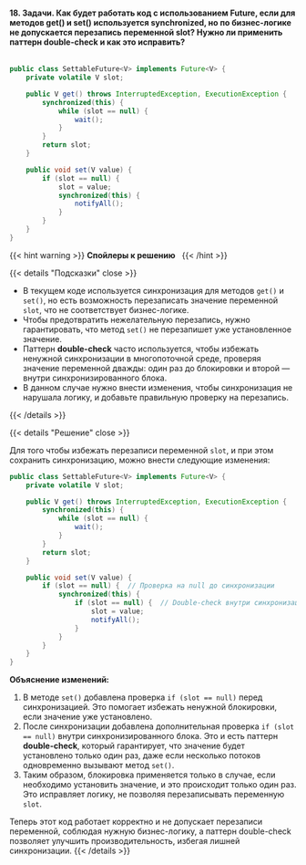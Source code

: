 #### 18. Задачи. Как будет работать код с использованием Future, если для методов get() и set() используется synchronized, но по бизнес-логике не допускается перезапись переменной slot? Нужно ли применить паттерн double-check и как это исправить?

```java

public class SettableFuture<V> implements Future<V> {
    private volatile V slot;

    public V get() throws InterruptedException, ExecutionException {
        synchronized(this) {
            while (slot == null) {
                wait();
            }
        }
        return slot;
    }

    public void set(V value) {
        if (slot == null) {
            slot = value;
            synchronized(this) {
                notifyAll();
            }
        }
    }
}
```

{{< hint warning >}}
**Спойлеры к решению**  
{{< /hint >}}

{{< details "Подсказки" close >}}

- В текущем коде используется синхронизация для методов `get()` и `set()`, но есть возможность перезаписать значение переменной `slot`, что не соответствует бизнес-логике.
- Чтобы предотвратить нежелательную перезапись, нужно гарантировать, что метод `set()` не перезапишет уже установленное значение.
- Паттерн **double-check** часто используется, чтобы избежать ненужной синхронизации в многопоточной среде, проверяя значение переменной дважды: один раз до блокировки и второй — внутри синхронизированного блока.
- В данном случае нужно внести изменения, чтобы синхронизация не нарушала логику, и добавьте правильную проверку на перезапись.

{{< /details >}}

{{< details "Решение" close >}}

Для того чтобы избежать перезаписи переменной `slot`, и при этом сохранить синхронизацию, можно внести следующие изменения:

```java
public class SettableFuture<V> implements Future<V> {
    private volatile V slot;

    public V get() throws InterruptedException, ExecutionException {
        synchronized(this) {
            while (slot == null) {
                wait();
            }
        }
        return slot;
    }

    public void set(V value) {
        if (slot == null) {  // Проверка на null до синхронизации
            synchronized(this) {
                if (slot == null) {  // Double-check внутри синхронизации
                    slot = value;
                    notifyAll();
                }
            }
        }
    }
}
```

**Объяснение изменений:**

1. В методе `set()` добавлена проверка `if (slot == null)` перед синхронизацией. Это помогает избежать ненужной блокировки, если значение уже установлено.
2. После синхронизации добавлена дополнительная проверка `if (slot == null)` внутри синхронизированного блока. Это и есть паттерн **double-check**, который гарантирует, что значение будет установлено только один раз, даже если несколько потоков одновременно вызывают метод `set()`.
3. Таким образом, блокировка применяется только в случае, если необходимо установить значение, и это происходит только один раз. Это исправляет логику, не позволяя перезаписывать переменную `slot`.

Теперь этот код работает корректно и не допускает перезаписи переменной, соблюдая нужную бизнес-логику, а паттерн double-check позволяет улучшить производительность, избегая лишней синхронизации.
{{< /details >}}